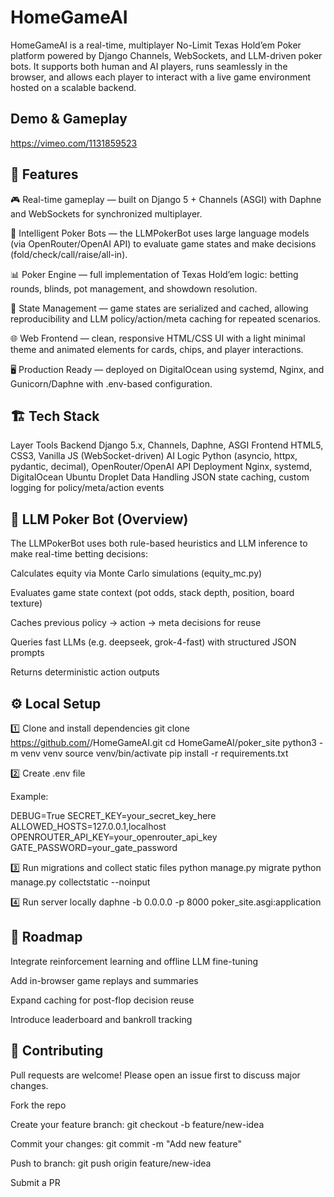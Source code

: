 # HomeGameAI

HomeGameAI is a real-time, multiplayer No-Limit Texas Hold’em Poker platform powered by Django Channels, WebSockets, and LLM-driven poker bots.
It supports both human and AI players, runs seamlessly in the browser, and allows each player to interact with a live game environment hosted on a scalable backend.

## Demo & Gameplay
https://vimeo.com/1131859523

## 🚀 Features

🎮 Real-time gameplay — built on Django 5 + Channels (ASGI) with Daphne and WebSockets for synchronized multiplayer.

🧠 Intelligent Poker Bots — the LLMPokerBot uses large language models (via OpenRouter/OpenAI API) to evaluate game states and make decisions (fold/check/call/raise/all-in).

📊 Poker Engine — full implementation of Texas Hold’em logic: betting rounds, blinds, pot management, and showdown resolution.

💾 State Management — game states are serialized and cached, allowing reproducibility and LLM policy/action/meta caching for repeated scenarios.

🌐 Web Frontend — clean, responsive HTML/CSS UI with a light minimal theme and animated elements for cards, chips, and player interactions.

🖥️ Production Ready — deployed on DigitalOcean using systemd, Nginx, and Gunicorn/Daphne with .env-based configuration.

## 🏗️ Tech Stack
Layer	Tools
Backend	Django 5.x, Channels, Daphne, ASGI
Frontend	HTML5, CSS3, Vanilla JS (WebSocket-driven)
AI Logic	Python (asyncio, httpx, pydantic, decimal), OpenRouter/OpenAI API
Deployment	Nginx, systemd, DigitalOcean Ubuntu Droplet
Data Handling	JSON state caching, custom logging for policy/meta/action events

## 🧠 LLM Poker Bot (Overview)

The LLMPokerBot uses both rule-based heuristics and LLM inference to make real-time betting decisions:

Calculates equity via Monte Carlo simulations (equity_mc.py)

Evaluates game state context (pot odds, stack depth, position, board texture)

Caches previous policy → action → meta decisions for reuse

Queries fast LLMs (e.g. deepseek, grok-4-fast) with structured JSON prompts

Returns deterministic action outputs

## ⚙️ Local Setup
1️⃣ Clone and install dependencies
git clone https://github.com/<yourusername>/HomeGameAI.git
cd HomeGameAI/poker_site
python3 -m venv venv
source venv/bin/activate
pip install -r requirements.txt

2️⃣ Create .env file

Example:

DEBUG=True
SECRET_KEY=your_secret_key_here
ALLOWED_HOSTS=127.0.0.1,localhost
OPENROUTER_API_KEY=your_openrouter_api_key
GATE_PASSWORD=your_gate_password

3️⃣ Run migrations and collect static files
python manage.py migrate
python manage.py collectstatic --noinput

4️⃣ Run server locally
daphne -b 0.0.0.0 -p 8000 poker_site.asgi:application

## 🧩 Roadmap

 Integrate reinforcement learning and offline LLM fine-tuning

 Add in-browser game replays and summaries

 Expand caching for post-flop decision reuse

 Introduce leaderboard and bankroll tracking

## 🤝 Contributing

Pull requests are welcome!
Please open an issue first to discuss major changes.

Fork the repo

Create your feature branch: git checkout -b feature/new-idea

Commit your changes: git commit -m "Add new feature"

Push to branch: git push origin feature/new-idea

Submit a PR

